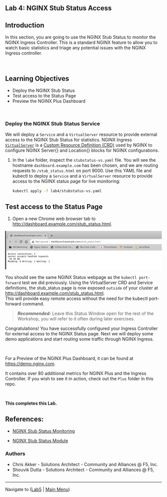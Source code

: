 ## Lab 4: NGINX Stub Status Access

## Introduction

In this section, you are going to use the NGINX Stub Status to monitor the NGINX Ingress Controller. This is a standard NGINX feature to allow you to watch basic statistics and triage any potential issues with the NGINX Ingress controller.

<br/>

## Learning Objectives

- Deploy the NGINX Stub Status
- Test access to the Status Page
- Preview the NGINX Plus Dashboard

<br/>

### Deploy the NGINX Stub Status Service

We will deploy a `Service` and a `VirtualServer` resource to provide external access to the NGINX Stub Status for statistics.  NGINX Ingress [`VirtualServer`](https://docs.nginx.com/nginx-ingress-controller/configuration/virtualserver-and-virtualserverroute-resources/) is a [Custom Resource Definition (CRD)](https://kubernetes.io/docs/concepts/extend-kubernetes/api-extension/custom-resources/) used by NGINX to configure NGINX Server{} and Location{} blocks for NGINX configurations.


1. In the `lab4` folder, inspect the `stubstatus-vs.yaml` file.  You will see the hostname `dashboard.example.com` has been chosen, and we are routing requests to `/stub_status.html` on port 9000.  Use this YAML file and kubectl to deploy a `Service` and a `VirtualServer` resource to provide access to the NGINX status page for live monitoring:

    ```bash
    kubectl apply -f lab4/stubstatus-vs.yaml
    ```

## Test access to the Status Page

1. Open a new Chrome web browser tab to http://dashboard.example.com/stub_status.html.
    
 ![StubStatus](media/lab4_stubstatus.png)
    
You should see the same NGINX Status webpage as the `kubectl port-forward` test we did previously. Using the VirtualServer CRD and Service definitions, the stub_status page is now exposed `outside` of your cluster at http://dashboard.example.com/stub_status.html.  
This will provide easy remote access without the need for the kubectl port-forward command.

> **_Recommended:_** Leave this Status Window open for the rest of the Workshop, you will refer to it often during later exercises.

Congratulations! You have successfully configured your Ingress Controller for external access to the NGINX Status page.  Next we will deploy some demo applications and start routing some traffic through NGINX Ingress.

<br/>

For a Preview of the NGINX Plus Dashboard, it can be found at https://demo.nginx.com.

It contains over 80 additional metrics for NGINX Plus and the Ingress Controller.  If you wish to see it in action, check out the `Plus` folder in this repo.

<br/>

**This completes this Lab.**

## References:

- [NGINX Stub Status Monitoring](https://docs.nginx.com/nginx-ingress-controller/logging-and-monitoring/status-page/)

- [NGINX Stub Status Module](https://nginx.org/en/docs/http/ngx_http_stub_status_module.html)


### Authors
- Chris Akker - Solutions Architect - Community and Alliances @ F5, Inc.
- Shouvik Dutta - Solutions Architect - Community and Alliances @ F5, Inc.

-------------

Navigate to ([Lab5](../lab5/readme.md) | [Main Menu](../LabGuide.md))

